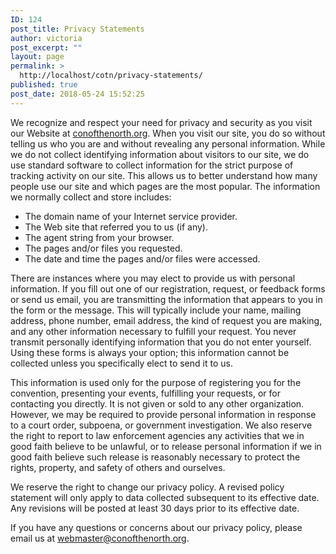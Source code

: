 ```yaml
---
ID: 124
post_title: Privacy Statements
author: victoria
post_excerpt: ""
layout: page
permalink: >
  http://localhost/cotn/privacy-statements/
published: true
post_date: 2018-05-24 15:52:25
---
```

<span style="font-weight: 400;">We recognize and respect your need for privacy and security as you visit our Website at </span><a href="http://conofthenorth.org"><span style="font-weight: 400;">conofthenorth.org</span></a><span style="font-weight: 400;">. When you visit our site, you do so without telling us who you are and without revealing any personal information. While we do not collect identifying information about visitors to our site, we do use standard software to collect information for the strict purpose of tracking activity on our site. This allows us to better understand how many people use our site and which pages are the most popular. The information we normally collect and store includes:</span>
<ul>
 	<li style="font-weight: 400;"><span style="font-weight: 400;">The domain name of your Internet service provider.</span></li>
 	<li style="font-weight: 400;"><span style="font-weight: 400;">The Web site that referred you to us (if any).</span></li>
 	<li style="font-weight: 400;"><span style="font-weight: 400;">The agent string from your browser.</span></li>
 	<li style="font-weight: 400;"><span style="font-weight: 400;">The pages and/or files you requested.</span></li>
 	<li style="font-weight: 400;"><span style="font-weight: 400;">The date and time the pages and/or files were accessed.</span></li>
</ul>
<span style="font-weight: 400;">There are instances where you may elect to provide us with personal information. If you fill out one of our registration, request, or feedback forms or send us email, you are transmitting the information that appears to you in the form or the message. This will typically include your name, mailing address, phone number, email address, the kind of request you are making, and any other information necessary to fulfill your request. You never transmit personally identifying information that you do not enter yourself. Using these forms is always your option; this information cannot be collected unless you specifically elect to send it to us.</span>

<span style="font-weight: 400;">This information is used only for the purpose of registering you for the convention, presenting your events, fulfilling your requests, or for contacting you directly. It is not given or sold to any other organization. However, we may be required to provide personal information in response to a court order, subpoena, or government investigation. We also reserve the right to report to law enforcement agencies any activities that we in good faith believe to be unlawful, or to release personal information if we in good faith believe such release is reasonably necessary to protect the rights, property, and safety of others and ourselves.</span>

<span style="font-weight: 400;">We reserve the right to change our privacy policy. A revised policy statement will only apply to data collected subsequent to its effective date. Any revisions will be posted at least 30 days prior to its effective date.</span>

<span style="font-weight: 400;">If you have any questions or concerns about our privacy policy, please email us at </span><span style="font-weight: 400;">webmaster@conofthenorth.org</span><span style="font-weight: 400;">.</span>